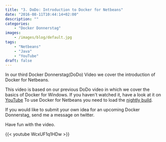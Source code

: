 ```yaml
---
title: "3. DoDo: Introduction to Docker for Netbeans"
date: "2016-08-11T10:44:14+02:00"
description: ""
categories:
    - "Docker Donnerstag"
images: 
    - /images/blog/default.jpg
tags:
    - "Netbeans"
    - "Java"
    - "YouTube"
draft: false
---
```


In our third Docker Donnerstag(DoDo) Video we cover the introduction of Docker for Netbeans. 
<!--more-->
This video is based on our previous DoDo video in which we cover the basics of Docker for Windows. If you haven't watched it, have a look at it on [YouTube](https://www.youtube.com/watch?v=2cfkO70qttw) To use Docker for Netbeans you need to load the [nightly build](http://bits.netbeans.org/download/trunk/nightly/latest/).

If you would like to submit your own idea for an upcoming Docker Donnerstag, send me a message on twitter.

Have fun with the video.

{{< youtube WcxUF1q1HDw >}}